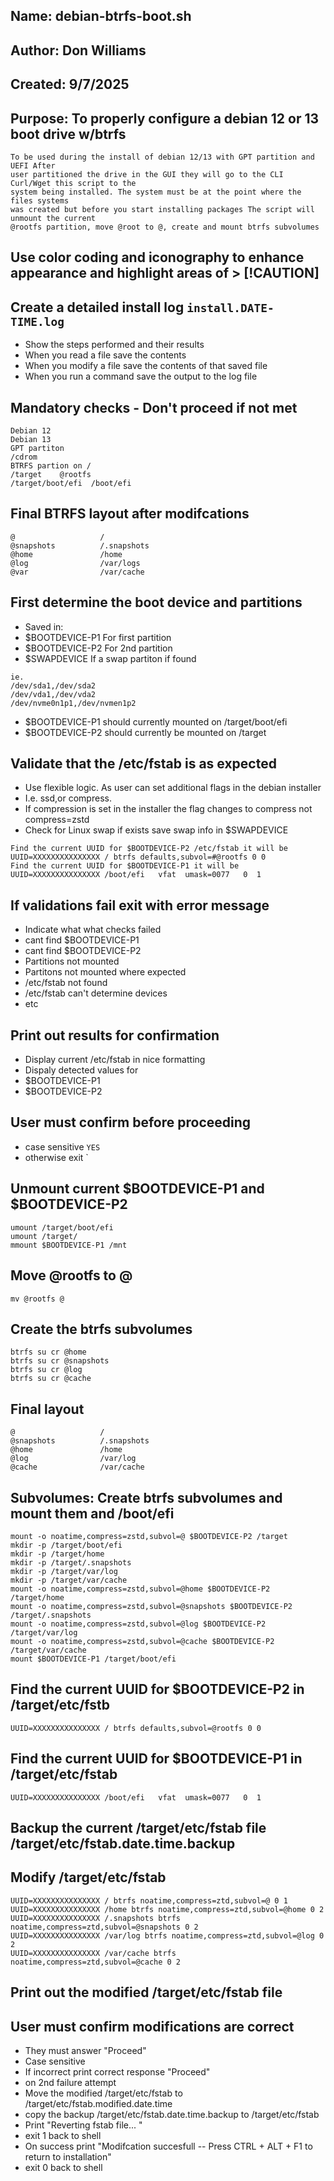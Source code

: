 ## Name: debian-btrfs-boot.sh

## Author: Don Williams

## Created: 9/7/2025

## Purpose: To properly configure a debian 12 or 13 boot drive w/btrfs

```text
To be used during the install of debian 12/13 with GPT partition and UEFI After
user partitioned the drive in the GUI they will go to the CLI Curl/Wget this script to the
system being installed. The system must be at the point where the files systems
was created but before you start installing packages The script will unmount the current
@rootfs partition, move @root to @, create and mount btrfs subvolumes
```

## Use color coding and iconography to enhance appearance and highlight areas of > [!CAUTION]

## Create a detailed install log `install.DATE-TIME.log`

- Show the steps performed and their results
- When you read a file save the contents
- When you modify a file save the contents of that saved file
- When you run a command save the output to the log file

## Mandatory checks - Don't proceed if not met

```text
Debian 12 
Debian 13 
GPT partiton 
/cdrom 
BTRFS partion on / 
/target    @rootfs
/target/boot/efi  /boot/efi
```

## Final BTRFS layout after modifcations

```text
@                   /
@snapshots          /.snapshots 
@home               /home
@log                /var/logs
@var                /var/cache
```

## First determine the boot device and partitions

- Saved in:
- $BOOTDEVICE-P1 For first partition
- $BOOTDEVICE-P2 For 2nd partition
- $SWAPDEVICE If a swap partiton if found

```text
ie. 
/dev/sda1,/dev/sda2 
/dev/vda1,/dev/vda2
/dev/nvme0n1p1,/dev/nvmen1p2
```

- $BOOTDEVICE-P1 should currently mounted on /target/boot/efi
- $BOOTDEVICE-P2 should currently be mounted on /target

## Validate that the /etc/fstab is as expected

- Use flexible logic. As user can set additional flags in the debian installer
- I.e. ssd,or compress.
- If compression is set in the installer the flag changes to compress not
  compress=zstd
- Check for Linux swap if exists save swap info in $SWAPDEVICE

```text
Find the current UUID for $BOOTDEVICE-P2 /etc/fstab it will be 
UUID=XXXXXXXXXXXXXXX / btrfs defaults,subvol=#@rootfs 0 0 
Find the current UUID for $BOOTDEVICE-P1 it will be 
UUID=XXXXXXXXXXXXXXX /boot/efi   vfat  umask=0077   0  1
```

## If validations fail exit with error message

- Indicate what what checks failed
- cant find $BOOTDEVICE-P1
- cant find $BOOTDEVICE-P2
- Partitions not mounted
- Partitons not mounted where expected
- /etc/fstab not found
- /etc/fstab can't determine devices
- etc

## Print out results for confirmation

- Display current /etc/fstab in nice formatting
- Dispaly detected values for
- $BOOTDEVICE-P1
- $BOOTDEVICE-P2

## User must confirm before proceeding

- case sensitive `YES`
- otherwise exit `

## Unmount current $BOOTDEVICE-P1 and $BOOTDEVICE-P2

```text
umount /target/boot/efi
umount /target/
mmount $BOOTDEVICE-P1 /mnt
```

## Move @rootfs to @

```text
mv @rootfs @
```

## Create the btrfs subvolumes

```text
btrfs su cr @home 
btrfs su cr @snapshots 
btrfs su cr @log 
btrfs su cr @cache
```

## Final layout

```text
@                   /
@snapshots          /.snapshots 
@home               /home
@log                /var/log
@cache              /var/cache
```

## Subvolumes: Create btrfs subvolumes and mount them and /boot/efi

```text
mount -o noatime,compress=zstd,subvol=@ $BOOTDEVICE-P2 /target 
mkdir -p /target/boot/efi 
mkdir -p /target/home 
mkdir -p /target/.snapshots 
mkdir -p /target/var/log 
mkdir -p /target/var/cache 
mount -o noatime,compress=zstd,subvol=@home $BOOTDEVICE-P2 /target/home
mount -o noatime,compress=zstd,subvol=@snapshots $BOOTDEVICE-P2 /target/.snapshots
mount -o noatime,compress=zstd,subvol=@log $BOOTDEVICE-P2 /target/var/log
mount -o noatime,compress=zstd,subvol=@cache $BOOTDEVICE-P2 /target/var/cache
mount $BOOTDEVICE-P1 /target/boot/efi
```

## Find the current UUID for $BOOTDEVICE-P2 in /target/etc/fstb

```text
UUID=XXXXXXXXXXXXXXX / btrfs defaults,subvol=@rootfs 0 0
```

## Find the current UUID for $BOOTDEVICE-P1 in /target/etc/fstab

```text
UUID=XXXXXXXXXXXXXXX /boot/efi   vfat  umask=0077   0  1
```

## Backup the current /target/etc/fstab file /target/etc/fstab.date.time.backup

## Modify /target/etc/fstab

```text
UUID=XXXXXXXXXXXXXXX / btrfs noatime,compress=ztd,subvol=@ 0 1 
UUID=XXXXXXXXXXXXXXX /home btrfs noatime,compress=ztd,subvol=@home 0 2 
UUID=XXXXXXXXXXXXXXX /.snapshots btrfs noatime,compress=ztd,subvol=@snapshots 0 2 
UUID=XXXXXXXXXXXXXXX /var/log btrfs noatime,compress=ztd,subvol=@log 0 2 
UUID=XXXXXXXXXXXXXXX /var/cache btrfs noatime,compress=ztd,subvol=@cache 0 2
```

## Print out the modified /target/etc/fstab file

## User must confirm modifications are correct

- They must answer "Proceed"
- Case sensitive
- If incorrect print correct response "Proceed"
- on 2nd failure attempt
- Move the modified /target/etc/fstab to /target/etc/fstab.modified.date.time
- copy the backup /target/etc/fstab.date.time.backup to /target/etc/fstab
- Print "Reverting fstab file... "
- exit 1 back to shell
- On success print "Modifcation succesfull -- Press CTRL + ALT + F1 to return to
  installation"
- exit 0 back to shell
